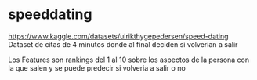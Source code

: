 # speeddating
https://www.kaggle.com/datasets/ulrikthygepedersen/speed-dating
Dataset de citas de 4 minutos donde al final deciden si volverian a salir

Los Features son rankings del 1 al 10 sobre los aspectos de la persona con la que salen y se puede predecir si volveria a salir o no
